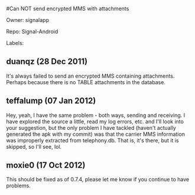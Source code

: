 #Can NOT send encrypted MMS with attachments

Owner: signalapp

Repo: Signal-Android

Labels: 

## duanqz (28 Dec 2011)

It's always failed to send an encrypted MMS containing attachments.
Perhaps because there is no TABLE attachments in the database.


## teffalump (07 Jan 2012)

Hey, yeah, I have the same problem - both ways, sending and receiving. I have explored the source a little, read my log errors, etc. and I'll look into your suggestion, but the only problem I have tackled (haven't actually generated the apk with my commit) was that the carrier MMS information was improperly extracted from telephony.db. That is, it's there, but it is skipped, so I'll see, lol.


## moxie0 (17 Oct 2012)

This should be fixed as of 0.7.4, please let me know if you continue to have problems.


